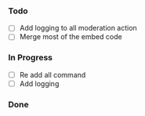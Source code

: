 ### Todo

- [ ] Add logging to all moderation action
- [ ] Merge most of the embed code

### In Progress

- [ ] Re add all command
- [ ] Add logging

### Done
